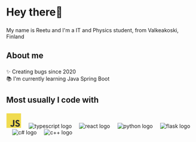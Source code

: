 <h1 align="left">Hey there👋</h1>

###

<p align="left">My name is Reetu and I'm a IT and Physics student, from Valkeakoski, Finland</p>

###

<h2 align="left">About me</h2>

###

<p align="left">✨ Creating bugs since 2020<br>📚 I'm currently learning Java Spring Boot</p>

###

<h2 align="left">Most usually I code with</h2>

###

<div align="left">
  <img src="./images/js.svg" height="40" alt="javascript logo"  />
  <img width="12" />
  <img src="https://cdn.jsdelivr.net/gh/devicons/devicon/icons/typescript/typescript-original.svg" height="40" alt="typescript logo"  />
  <img width="12" />
  <img src="https://cdn.jsdelivr.net/gh/devicons/devicon/icons/react/react-original.svg" height="40" alt="react logo"  />
  <img width="12" />
  <img src="https://upload.wikimedia.org/wikipedia/commons/c/c3/Python-logo-notext.svg" height="40" alt="python logo"  />
  <img width="12" />
  <img src="https://upload.wikimedia.org/wikipedia/commons/3/3c/Flask_logo.svg" height="40" alt="flask logo"  />
  <img width="12" />
  <img src="https://upload.wikimedia.org/wikipedia/commons/b/bd/Logo_C_sharp.svg" height="40" alt="c# logo"  />
  <img width="12" />
  <img src="https://upload.wikimedia.org/wikipedia/commons/1/18/ISO_C%2B%2B_Logo.svg" height="40" alt="c++ logo"  />
  <img width="12" />

</div>

###
